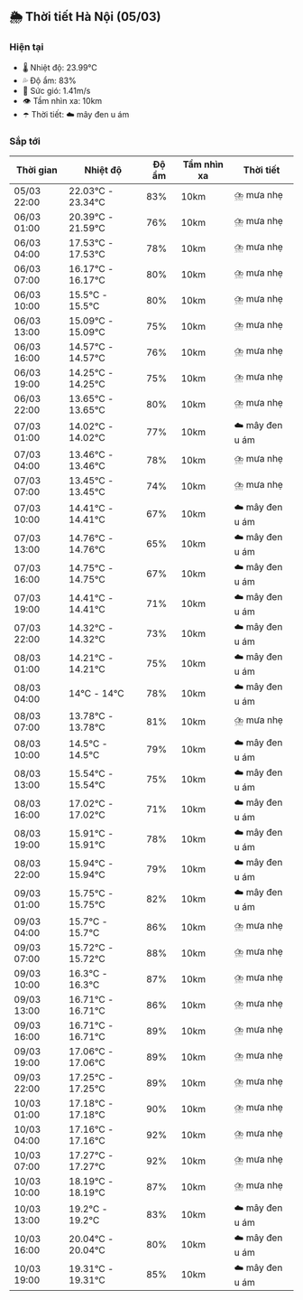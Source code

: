 ## 🌦️ Thời tiết Hà Nội (05/03)

### Hiện tại

- 🌡️ Nhiệt độ: 23.99℃
- 💦 Độ ẩm: 83%
- 💨 Sức gió: 1.41m/s
- 👁️ Tầm nhìn xa: 10km
- ☂️ Thời tiết: ☁️ mây đen u ám

### Sắp tới

| Thời gian | Nhiệt độ | Độ ẩm | Tầm nhìn xa | Thời tiết |
| --- | --- | --- | --- | --- |
| 05/03 22:00 | 22.03℃ - 23.34℃ | 83% | 10km | ⛈️ mưa nhẹ |
| 06/03 01:00 | 20.39℃ - 21.59℃ | 76% | 10km | ⛈️ mưa nhẹ |
| 06/03 04:00 | 17.53℃ - 17.53℃ | 78% | 10km | ⛈️ mưa nhẹ |
| 06/03 07:00 | 16.17℃ - 16.17℃ | 80% | 10km | ⛈️ mưa nhẹ |
| 06/03 10:00 | 15.5℃ - 15.5℃ | 80% | 10km | ⛈️ mưa nhẹ |
| 06/03 13:00 | 15.09℃ - 15.09℃ | 75% | 10km | ⛈️ mưa nhẹ |
| 06/03 16:00 | 14.57℃ - 14.57℃ | 76% | 10km | ⛈️ mưa nhẹ |
| 06/03 19:00 | 14.25℃ - 14.25℃ | 75% | 10km | ⛈️ mưa nhẹ |
| 06/03 22:00 | 13.65℃ - 13.65℃ | 80% | 10km | ⛈️ mưa nhẹ |
| 07/03 01:00 | 14.02℃ - 14.02℃ | 77% | 10km | ☁️ mây đen u ám |
| 07/03 04:00 | 13.46℃ - 13.46℃ | 78% | 10km | ⛈️ mưa nhẹ |
| 07/03 07:00 | 13.45℃ - 13.45℃ | 74% | 10km | ⛈️ mưa nhẹ |
| 07/03 10:00 | 14.41℃ - 14.41℃ | 67% | 10km | ☁️ mây đen u ám |
| 07/03 13:00 | 14.76℃ - 14.76℃ | 65% | 10km | ☁️ mây đen u ám |
| 07/03 16:00 | 14.75℃ - 14.75℃ | 67% | 10km | ☁️ mây đen u ám |
| 07/03 19:00 | 14.41℃ - 14.41℃ | 71% | 10km | ☁️ mây đen u ám |
| 07/03 22:00 | 14.32℃ - 14.32℃ | 73% | 10km | ☁️ mây đen u ám |
| 08/03 01:00 | 14.21℃ - 14.21℃ | 75% | 10km | ☁️ mây đen u ám |
| 08/03 04:00 | 14℃ - 14℃ | 78% | 10km | ☁️ mây đen u ám |
| 08/03 07:00 | 13.78℃ - 13.78℃ | 81% | 10km | ⛈️ mưa nhẹ |
| 08/03 10:00 | 14.5℃ - 14.5℃ | 79% | 10km | ☁️ mây đen u ám |
| 08/03 13:00 | 15.54℃ - 15.54℃ | 75% | 10km | ☁️ mây đen u ám |
| 08/03 16:00 | 17.02℃ - 17.02℃ | 71% | 10km | ☁️ mây đen u ám |
| 08/03 19:00 | 15.91℃ - 15.91℃ | 78% | 10km | ☁️ mây đen u ám |
| 08/03 22:00 | 15.94℃ - 15.94℃ | 79% | 10km | ☁️ mây đen u ám |
| 09/03 01:00 | 15.75℃ - 15.75℃ | 82% | 10km | ☁️ mây đen u ám |
| 09/03 04:00 | 15.7℃ - 15.7℃ | 86% | 10km | ⛈️ mưa nhẹ |
| 09/03 07:00 | 15.72℃ - 15.72℃ | 88% | 10km | ⛈️ mưa nhẹ |
| 09/03 10:00 | 16.3℃ - 16.3℃ | 87% | 10km | ⛈️ mưa nhẹ |
| 09/03 13:00 | 16.71℃ - 16.71℃ | 86% | 10km | ⛈️ mưa nhẹ |
| 09/03 16:00 | 16.71℃ - 16.71℃ | 89% | 10km | ⛈️ mưa nhẹ |
| 09/03 19:00 | 17.06℃ - 17.06℃ | 89% | 10km | ⛈️ mưa nhẹ |
| 09/03 22:00 | 17.25℃ - 17.25℃ | 89% | 10km | ⛈️ mưa nhẹ |
| 10/03 01:00 | 17.18℃ - 17.18℃ | 90% | 10km | ⛈️ mưa nhẹ |
| 10/03 04:00 | 17.16℃ - 17.16℃ | 92% | 10km | ⛈️ mưa nhẹ |
| 10/03 07:00 | 17.27℃ - 17.27℃ | 92% | 10km | ⛈️ mưa nhẹ |
| 10/03 10:00 | 18.19℃ - 18.19℃ | 87% | 10km | ⛈️ mưa nhẹ |
| 10/03 13:00 | 19.2℃ - 19.2℃ | 83% | 10km | ☁️ mây đen u ám |
| 10/03 16:00 | 20.04℃ - 20.04℃ | 80% | 10km | ☁️ mây đen u ám |
| 10/03 19:00 | 19.31℃ - 19.31℃ | 85% | 10km | ☁️ mây đen u ám |
